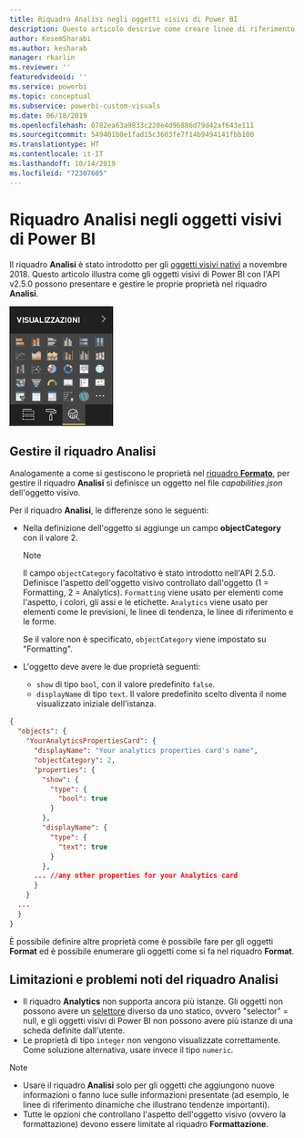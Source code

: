 ```yaml
---
title: Riquadro Analisi negli oggetti visivi di Power BI
description: Questo articolo descrive come creare linee di riferimento dinamiche negli oggetti visivi di Power BI.
author: KesemSharabi
ms.author: kesharab
manager: rkarlin
ms.reviewer: ''
featuredvideoid: ''
ms.service: powerbi
ms.topic: conceptual
ms.subservice: powerbi-custom-visuals
ms.date: 06/18/2019
ms.openlocfilehash: 0782ea63a9833c220e4d96886d79d42af643e111
ms.sourcegitcommit: 549401b0e1fad15c3603fe7f14b9494141fbb100
ms.translationtype: HT
ms.contentlocale: it-IT
ms.lasthandoff: 10/14/2019
ms.locfileid: "72307605"
---
```

# <a name="the-analytics-pane-in-power-bi-visuals"></a>Riquadro Analisi negli oggetti visivi di Power BI

Il riquadro **Analisi** è stato introdotto per gli [oggetti visivi nativi](https://docs.microsoft.com/power-bi/desktop-analytics-pane) a novembre 2018.
Questo articolo illustra come gli oggetti visivi di Power BI con l'API v2.5.0 possono presentare e gestire le proprie proprietà nel riquadro **Analisi**.

![Riquadro Analisi](./media/visualization-pane-analytics-tab.png)

## <a name="manage-the-analytics-pane"></a>Gestire il riquadro Analisi

Analogamente a come si gestiscono le proprietà nel [riquadro **Formato**](https://docs.microsoft.com/power-bi/developer/visuals/custom-visual-develop-tutorial-format-options), per gestire il riquadro **Analisi** si definisce un oggetto nel file *capabilities.json* dell'oggetto visivo.

Per il riquadro **Analisi**, le differenze sono le seguenti:

* Nella definizione dell'oggetto si aggiunge un campo **objectCategory** con il valore 2.

    > [!NOTE]
    > Il campo `objectCategory` facoltativo è stato introdotto nell'API 2.5.0. Definisce l'aspetto dell'oggetto visivo controllato dall'oggetto (1 = Formatting, 2 = Analytics). `Formatting` viene usato per elementi come l'aspetto, i colori, gli assi e le etichette. `Analytics` viene usato per elementi come le previsioni, le linee di tendenza, le linee di riferimento e le forme.
    >
    > Se il valore non è specificato, `objectCategory` viene impostato su "Formatting".

* L'oggetto deve avere le due proprietà seguenti:
    * `show` di tipo `bool`, con il valore predefinito `false`.
    * `displayName` di tipo `text`. Il valore predefinito scelto diventa il nome visualizzato iniziale dell'istanza.

```json
{
  "objects": {
    "YourAnalyticsPropertiesCard": {
      "displayName": "Your analytics properties card's name",
      "objectCategory": 2,
      "properties": {
        "show": {
          "type": {
            "bool": true
          }
        },
        "displayName": {
          "type": {
            "text": true
          }
        },
      ... //any other properties for your Analytics card
      }
    }
  ...
  }
}
```

È possibile definire altre proprietà come è possibile fare per gli oggetti **Format** ed è possibile enumerare gli oggetti come si fa nel riquadro **Format**.

## <a name="known-limitations-and-issues-of-the-analytics-pane"></a>Limitazioni e problemi noti del riquadro Analisi

* Il riquadro **Analytics** non supporta ancora più istanze. Gli oggetti non possono avere un [selettore](https://microsoft.github.io/PowerBI-visuals/docs/concepts/objects-and-properties/#selector) diverso da uno statico, ovvero "selector" = null, e gli oggetti visivi di Power BI non possono avere più istanze di una scheda definite dall'utente.
* Le proprietà di tipo `integer` non vengono visualizzate correttamente. Come soluzione alternativa, usare invece il tipo `numeric`.

> [!NOTE]
> * Usare il riquadro **Analisi** solo per gli oggetti che aggiungono nuove informazioni o fanno luce sulle informazioni presentate (ad esempio, le linee di riferimento dinamiche che illustrano tendenze importanti).
> * Tutte le opzioni che controllano l'aspetto dell'oggetto visivo (ovvero la formattazione) devono essere limitate al riquadro **Formattazione**.
